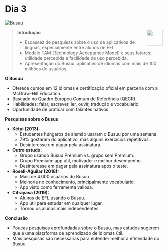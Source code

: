 # Dia 3

[![Busuu](https://img.shields.io/badge/Busuu-Aprendendo-blue.svg)](https://www.busuu.com/)

<img src="https://github.com/DeiseFreire/Alunos_EFL_e_aplicativo_Busuu_avaliacao_TAM/assets/51007898/192a82c1-a71f-4eae-9adf-859a93484d16" min-width="50px" max-width="50px" width="50px" align="right">



> **Introdução** 
>
> * Escassez de pesquisas sobre o uso de aplicativos de línguas, especialmente entre alunos de EFL.
> * Modelo TAM (Technology Acceptance Model) e seus fatores: utilidade percebida e facilidade de uso percebida.
> * Apresentação do Busuu: aplicativo de idiomas com mais de 100 milhões de usuários.

**O Busuu**

* Oferece cursos em 12 idiomas e certificação oficial em parceria com a McGraw-Hill Education.
* Baseado no Quadro Europeu Comum de Referência (QECR).
* Habilidades: falar, escrever, ler, ouvir, tradução e vocabulário.
* Oportunidade de praticar com falantes nativos.

**Pesquisas sobre o Busuu**

* **Kétyi (2013):**
    * Estudantes húngaros de alemão usaram o Busuu por uma semana.
    * 79% gostaram do aplicativo, mas alguns exercícios repetitivos.
    * Desinteresse em pagar pela assinatura.
* **Outro estudo:**
    * Grupo usando Busuu Premium vs. grupo sem Premium.
    * Grupo Premium: app útil, motivador e melhor desempenho.
    * Desinteresse em pagar pela assinatura após o teste.
* **Rosell-Aguilar (2018):**
    * Mais de 4.000 usuários do Busuu.
    * Melhoria no conhecimento, principalmente vocabulário.
    * App visto como ferramenta valiosa.
* **Citrayasa (2019):**
    * Alunos de EFL usando o Busuu.
    * App útil para estudar em qualquer lugar.
    * Tornou os alunos mais independentes.

**Conclusão**

* Poucas pesquisas aprofundadas sobre o Busuu, mas estudos sugerem que é uma plataforma de aprendizado de idiomas útil.
* Mais pesquisas são necessárias para entender melhor a efetividade do Busuu.
